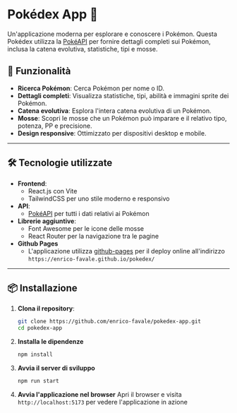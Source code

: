 # Pokédex App 🐾

Un'applicazione moderna per esplorare e conoscere i Pokémon. Questa Pokédex utilizza la [PokéAPI](https://pokeapi.co/) per fornire dettagli completi sui Pokémon, inclusa la catena evolutiva, statistiche, tipi e mosse.

## 🚀 Funzionalità

- **Ricerca Pokémon**: Cerca Pokémon per nome o ID.
- **Dettagli completi**: Visualizza statistiche, tipi, abilità e immagini sprite dei Pokémon.
- **Catena evolutiva**: Esplora l'intera catena evolutiva di un Pokémon.
- **Mosse**: Scopri le mosse che un Pokémon può imparare e il relativo tipo, potenza, PP e precisione.
- **Design responsive**: Ottimizzato per dispositivi desktop e mobile.

---

## 🛠️ Tecnologie utilizzate

- **Frontend**: 
  - React.js con Vite
  - TailwindCSS per uno stile moderno e responsivo
- **API**: 
  - [PokéAPI](https://pokeapi.co/) per tutti i dati relativi ai Pokémon
- **Librerie aggiuntive**:
  - Font Awesome per le icone delle mosse
  - React Router per la navigazione tra le pagine
- **Github Pages**
  - L'applicazione utilizza [github-pages](https://pages.github.com/) per il deploy online all'indirizzo `https://enrico-favale.github.io/pokedex/`
---

## 📦 Installazione

1. **Clona il repository**:
   ```bash
   git clone https://github.com/enrico-favale/pokedex-app.git
   cd pokedex-app
2. **Installa le dipendenze**
   ```bash
   npm install
3. **Avvia il server di sviluppo**
   ```bash
   npm run start
4. **Avvia l'applicazione nel browser**
   Apri il browser e visita `http://localhost:5173` per vedere l'applicazione in azione
